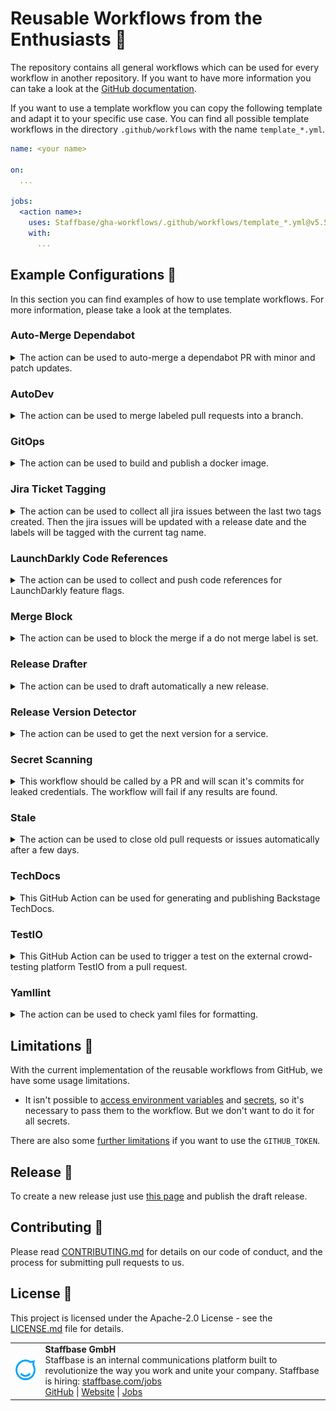 # Reusable Workflows from the Enthusiasts 🎉

The repository contains all general workflows which can be used for every workflow in another repository.
If you want to have more information you can take a look at the [GitHub documentation][reusable-workflows].

If you want to use a template workflow you can copy the following template and adapt it to your specific use case.
You can find all possible template workflows in the directory `.github/workflows` with the name `template_*.yml`.

```yml
name: <your name>

on:
  ...

jobs:
  <action name>:
    uses: Staffbase/gha-workflows/.github/workflows/template_*.yml@v5.5.0
    with:
      ...
```

## Example Configurations 🔧

In this section you can find examples of how to use template workflows. For more information, please take a look at the templates.

### Auto-Merge Dependabot

<details>
<summary>The action can be used to auto-merge a dependabot PR with minor and patch updates.</summary>

The action is called by creating a PR. It is necessary that the repository is enabled for auto-merge.
Afterward the PR will be merged with the help of the merge queue if all required conditions of the repository are fulfilled.

⚠️ You can also force a merge of a PR. This means that the PR will immediately be merged.
If you want to enable the force merge, make sure that the app can bypass any protection rules.

```yml
name: Enable Dependabot Auto-Merge

on:
  pull_request:
    types: [opened]

jobs:
  dependabot:
    uses: Staffbase/gha-workflows/.github/workflows/template_automerge_dependabot.yml@v5.5.0
    with:
      # optional: ⚠️ only enable the force merge if you want to do the merge just now
      force: true
      # optional: choose strategy when merging (default: squash)
      strategy: rebase, merge
    secrets:
      # identifier of the GitHub App for authentication
      app_id: ${{ <your-app-id> }}
      # private key of the GitHub App
      private_key: ${{ <your-private-key> }}
```

</details>

### AutoDev

<details>
<summary>The action can be used to merge labeled pull requests into a branch.</summary>

```yml
name: Autodev
on:
  push:
    branches-ignore:
      - dev
  pull_request:
    types: [labeled, unlabeled, closed]

jobs:
  autodev:
    uses: Staffbase/gha-workflows/.github/workflows/template_autodev.yml@v5.5.0
    with:
      # optional: base branch from which the history originates, default: main
      base: master
      # optional: name of the dev branch, default: dev
      branch: your dev branch
      # optional: update status comment, default: false
      # if you want to change the message, please adapt 'success_comment' and/or 'failure_comment'
      comments: true
      # optional: update status label, default: false
      # if you want to change the labels, please adapt 'success_label' and/or 'failure_label'
      labels: true
      # optional: label which should trigger the action, default: dev
      label: deploy
      # optional: name of the user which does the commit, default: AutoDev Action
      user: your name
      # optional: mail of the user which does the commit, default: staffbot@staffbase.com
      email: your mail
      # optional: path relative to the repo root dir in which the GitOps action should be executed, default: .
      working-directory: ./my-service-folder
    secrets:
      # optional: access token to fetch the pull requests
      token: ${{ <your-token> }}
      # optional: identifier of the GitHub App for authentication
      app_id: ${{ <your-app-id> }}
      # optional: private key of the GitHub App
      private_key: ${{ <your-private-key> }}
```

</details>

### GitOps

<details>
<summary>The action can be used to build and publish a docker image.</summary>

```yml
name: GitOps
on: [ push ]

jobs:
  gitops:
    uses: Staffbase/gha-workflows/.github/workflows/template_gitops.yml@v5.5.0
    with:
      # optional: host of the docker registry, default: "staffbase.jfrog.io"
      docker-registry: "<your-registry>"
      # optional: list of build-time variables
      docker-build-args: |
        "any important args"
      # optional: set the target stage to build
      docker-build-target: "any target"
      # optional: set the provenance level of the docker build, default: "false"
      docker-build-provenance: "<your-provenance-level>"
      # optional: should the last stage image be retagged for the release image, default: false
      docker-disable-retagging: true
      # optional: path to the Dockerfile, default: ./Dockerfile
      docker-file: <path-to-Dockerfile>
      # optional: name of the docker image, default: private/<repository_name>
      docker-image: <your-image>
      # optional: custom tag for the docker image, default: main-<COMMIT_SHA>, dev-<COMMIT_SHA>, <GITHUB_TAG>
      docker-custom-tag: <your-tag>
      # optional: organization of the gitops repository, default: github.repository_owner
      gitops-organization: <your-organization>
      # optional: repository where to update the files, default: mops
      gitops-repository: "<your-repository>"
      # optional: user which does the commit, default: "staffbase-actions"
      gitops-user: "<your-user>"
      # optional: email of the user which does the commit, default: "staffbase-actions[bot]@users.noreply.github.com"
      gitops-email: "<your-email>"
      # optional: files which should be updated for dev
      gitops-dev: |-
        your files
      # optional: files which should be updated for stage
      gitops-stage: |-
        your files
      # optional: files which should be updated for prod
      gitops-prod: |-
        your files
    secrets:
      # optional: username for the docker registry
      docker-username: ${{ <your-docker-username> }}
      # optional: password for the docker registry
      docker-password: ${{ <your-docker-password> }}
      # optional: list of secrets to expose to the build (e.g., key=string, GIT_AUTH_TOKEN=mytoken)
      docker-build-secrets: |
        "${{ <your-secrets> }}"
      # optional: list of secret files to expose to the build (e.g., key=filename, MY_SECRET=./secret.txt)
      docker-build-secret-files: |
        "${{ <your-secret-files> }}"
      # optional: token to access the repository
      gitops-token: ${{ <your-gitops-token> }}
      # optional: gonosumdb environment variable
      gonosumdb: ${{ <your-gonosumdb> }}
      # optional: identifier of the GitHub App for authentication
      app-id: ${{ <your-app-id> }}
      # optional: private key of the GitHub App
      private-key: ${{ <your-private-key> }}
```

</details>

### Jira Ticket Tagging

<details>
<summary>
The action can be used to collect all jira issues between the last two tags created.
Then the jira issues will be updated with a release date and the labels will be tagged with the current tag name.
</summary>

```yml
name: Annotate Jira Issues
on:
  push:
    tags: ['**']

jobs:
  jira_annotate:
    uses: Staffbase/gha-workflows/.github/workflows/template_jira_tagging.yml@v5.5.0
    with:
      # optional: name of the service to add as label, default: name of the repository
      name: 'component name'
      # optional: regex to match the tags
      tag-matcher: your regex
    secrets:
      # basic url for jira api
      jira-url: ${{ <your-url> }}
      # api token for jira usage
      jira-token: ${{ <your-token> }}
      # email of the api token owner
      jira-email: ${{ <your-email> }}
```

</details>

### LaunchDarkly Code References

<details>
<summary>
The action can be used to collect and push code references for LaunchDarkly feature flags.
</summary>

```yml
name: Find LaunchDarkly flag code references
on:
  push:
    branches:
      - main

jobs:
  ld_code_references:
    uses: Staffbase/gha-workflows/.github/workflows/template_launchdarkly_code_references.yml@v5.5.0
    with:
      # optional: key of the LD project, default: default
      project-key: 'my-project'
    secrets:
      # LD access token with correct access rights
      access-token: ${{ <your-access-token> }}
```

</details>

### Merge Block

<details>
<summary>The action can be used to block the merge if a do not merge label is set.</summary>

```yml
name: Merge Block

on:
  pull_request:
    types: [opened, labeled, unlabeled]

jobs:
  block:
    uses: Staffbase/gha-workflows/.github/workflows/template_merge_block.yml@v5.5.0
    with:
      # optional: name of the label if the PR should not be merged, default: do not merge
      label: merge block
      # optional: comment when the PR is blocked, default: true
      comment: false
```

</details>

### Release Drafter

<details>
<summary>The action can be used to draft automatically a new release.</summary>

If you want to use the template action please note that you must have the configuration file `.github/release-drafter.yml`.
More information on how to configure this file can be found [here](https://github.com/marketplace/actions/release-drafter#configuration).

```yml
name: Release Drafter

on:
  push:
    branches:
      - main

jobs:
  update_release_draft:
    uses: Staffbase/gha-workflows/.github/workflows/template_release_drafter.yml@v5.5.0
    with:
      # optional: name of the release
      name: Version X.Y.Z
      # optional: should the release be published, default: false
      publish: true
      # optional: tag name of the release
      tag: vX.Y.Z
      # optional: version to be associated with the release
      version: X.Y.Z
    secrets:
      # optional: access token for the release drafter
      token: ${{ <your-token> }}
      # optional: identifier of the GitHub App for authentication
      app_id: ${{ <your-app-id> }}
      # optional: private key of the GitHub App
      private_key: ${{ <your-private-key> }}
```

</details>

### Release Version Detector

<details>
<summary>The action can be used to get the next version for a service.</summary>

The new version is in the format `YEAR.WEEK.COUNTER`. You will get the version as output with the key `new_version` and the new tag with the key `new_tag`.
You can remove all other version resolver from your configuration.

```yml
name: Release Version Detector

on:
  push:
    branches:
      - main

jobs:
  new_version:
    uses: Staffbase/gha-workflows/.github/workflows/template_release_version.yml@v5.5.0
    with:
      # optional: format of the version, default: weekly
      format: 'quarterly'
```

You could use the action in combination with the reusable release drafter.
Make sure to add the following lines to update the week number correctly for a draft release.

```yml
on:
  schedule:
    # run every Monday at midnight and every new year to ensure the draft release have the correct week number
    - cron: '0 0 * * 1'
    - cron: '0 0 1 1 *'
```

</details>

### Secret Scanning

<details>
<summary>This workflow should be called by a PR and will scan it's commits for leaked credentials. The workflow will fail if any results are found.</summary>

```yml
name: Secret Scan

on: [pull_request]

jobs:
  trufflehog:
    uses: Staffbase/gha-workflows/.github/workflows/template_secret_scan.yml@v5.5.0
```

</details>

### Stale

<details>
<summary>The action can be used to close old pull requests or issues automatically after a few days.</summary>

```yml
name: Stale PRs

on:
  schedule:
    - cron: "0 0 * * 1-5"

jobs:
  stale:
    uses: Staffbase/gha-workflows/.github/workflows/template_stale.yml@v5.5.0
    with:
      # optional: comment on the stale pull request while closed, default: This stale PR was closed because there was no activity.
      close-pr-message: your message
      # optional: idle number of days before marking pull requests stale, default: 60
      days-before-pr-stale: 30
      # optional: delete branch after closing the pull request, default: true
      delete-branch: false
      # optional: labels on pull requests exempted from stale
      exempt-pr-labels: your labels
      # optional: label to apply on staled pull requests, default: stale
      stale-pr-label: staling
      # optional: comment on the staled pull request, default: This PR has been automatically marked as stale because there has been no recent activity in the last 60 days. It will be closed in 7 days if no further activity occurs such as removing the label.
      stale-pr-message: your message
```

</details>

### TechDocs

<details>
<summary>This GitHub Action can be used for generating and publishing Backstage TechDocs.</summary>

```yml
name: TechDocs

on:
  push:
    branches:
      - 'main'
    paths:
      - "docs/**"
      - "mkdocs.yml"
      - ".github/workflows/techdocs.yaml"

jobs:
  techdocs:
    uses: Staffbase/gha-workflows/.github/workflows/template_techdocs.yml@v5.5.0
    with:
      # optional: kind of the Backstage entity, default: Component
      # ref: https://backstage.io/docs/features/software-catalog/descriptor-format#contents
      entity-kind: Component
      # optional: name of the Backstage entity, default: repository name
      entity-name: custom-entity-name
      # optional: list of space separated additional python plugins to install
      additional-plugins: 'mkdocs-minify-plugin\>=0.3'
    secrets:
      # optional: specifies an Azure Storage account name
      azure-account-name: ${{ secrets.TECHDOCS_AZURE_ACCOUNT_NAME }}
      # optional: specifies the access key associated with the storage account
      azure-account-key: ${{ secrets.TECHDOCS_AZURE_ACCESS_KEY }}
```

</details>

### TestIO

<details>

<summary>This GitHub Action can be used to trigger a test on the external crowd-testing platform TestIO from a pull request.</summary>

```yml
name: TestIO - Trigger test from PR
on:
  issue_comment:
    types: [created, edited]

jobs:
  trigger-testio-test:
    uses: Staffbase/gha-workflows/.github/workflows/template_testio_trigger_test.yml@v5.5.0
    with:
      # optional: the slug you received from TestIO, defaults to 'staffbase'
      testio-slug: your TestIO slug
      # ID of the product on the TestIO platform to which the triggered test should be assigned to
      testio-product-id: your product ID
    secrets:
      # GitHub token to be used for commenting in a PR
      github-token: ${{ secrets.GITHUB_TOKEN }}
      # TestIO token of a user for which the triggered test is created
      testio-token: ${{ secrets.TESTIO_TOKEN }}
```

</details>

### Yamllint

<details>
<summary>The action can be used to check yaml files for formatting.</summary>

```yml
name: YAMLlint

on:
  push:
    branches:
      - '**'
    tags-ignore:
      - '**'

jobs:
  yamllint:
    uses: Staffbase/gha-workflows/.github/workflows/template_yaml.yml@v5.5.0
    with:
      # optional: name of the running action, default: yamllint / yamllint
      action-name: your name
      # optional: path which files should be checked recursively, default: .
      target-path: your path
```

</details>

## Limitations 🚧

With the current implementation of the reusable workflows from GitHub, we have some usage limitations.

- It isn't possible to [access environment variables][reusable-workflow-env] and [secrets][reusable-workflow-secrets], so it's necessary to pass them to the workflow. But we don't want to do it for all secrets.

There are also some [further limitations][further-limitations] if you want to use the `GITHUB_TOKEN`.

## Release 🔖

To create a new release just use [this page][release-new] and publish the draft release.

## Contributing 👥

Please read [CONTRIBUTING.md](CONTRIBUTING.md) for details on our code of conduct, and the process for submitting pull requests to us.

## License 📄

This project is licensed under the Apache-2.0 License - see the [LICENSE.md](LICENSE) file for details.

<table>
  <tr>
    <td>
      <img src="docs/assets/images/staffbase.png" alt="Staffbase GmbH" width="96" />
    </td>
    <td>
      <b>Staffbase GmbH</b>
      <br />Staffbase is an internal communications platform built to revolutionize the way you work and unite your company. Staffbase is hiring: <a href="https://staffbase.com/jobs/" target="_blank" rel="noreferrer">staffbase.com/jobs</a>
      <br /><a href="https://github.com/Staffbase" target="_blank" rel="noreferrer">GitHub</a> | <a href="https://staffbase.com/" target="_blank" rel="noreferrer">Website</a> | <a href="https://staffbase.com/jobs/" target="_blank" rel="noreferrer">Jobs</a>
    </td>
  </tr>
</table>

[reusable-workflows]: https://docs.github.com/en/actions/learn-github-actions/reusing-workflows
[release-new]: https://github.com/Staffbase/gha-workflows/releases
[reusable-workflow-secrets]: https://github.com/orgs/community/discussions/17554
[reusable-workflow-env]: https://github.com/orgs/community/discussions/26671
[further-limitations]: https://docs.github.com/en/actions/security-guides/automatic-token-authentication#using-the-github_token-in-a-workflow
